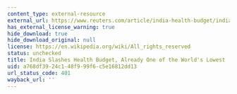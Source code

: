 ```yaml
---
content_type: external-resource
external_url: https://www.reuters.com/article/india-health-budget/india-slashes-health-budget-already-one-of-the-worlds-lowest-idUSL3N0U72W920141223
has_external_license_warning: true
hide_download: true
hide_download_original: null
license: https://en.wikipedia.org/wiki/All_rights_reserved
status: unchecked
title: India Slashes Health Budget, Already One of the World's Lowest
uid: a768df39-24c1-48f9-99f6-c5e16812dd13
url_status_code: 401
wayback_url: ''
---
```

